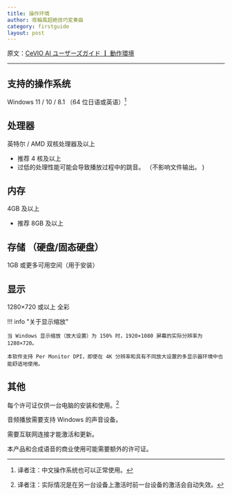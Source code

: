 ```yaml
---
title: 操作环境
author: 夜輪風超絶技巧変奏曲
category: firstguide
layout: post
---
```

原文：[CeVIO AI ユーザーズガイド ┃ 動作環境](https://cevio.jp/guide/cevio_ai/firstguide/system_requirements/)

---

## 支持的操作系统

Windows 11 / 10 / 8.1 （64 位日语或英语）[^1]

## 处理器

英特尔 / AMD 双核处理器及以上

* 推荐 4 核及以上
* 过低的处理性能可能会导致播放过程中的跳音。 （不影响文件输出。 )

## 内存

4GB 及以上

* 推荐 8GB 及以上

## 存储 （硬盘/固态硬盘）

1GB 或更多可用空间（用于安装）

## 显示

1280×720 或以上 全彩

!!! info "关于显示缩放"

    当 Windows 显示缩放（放大设置）为 150% 时，1920×1080 屏幕的实际分辨率为 1280×720。

    本软件支持 Per Monitor DPI，即使在 4K 分辨率和具有不同放大设置的多显示器环境中也能舒适地使用。

## 其他

每个许可证仅供一台电脑的安装和使用。[^2]

音频播放需要支持 Windows 的声音设备。

需要互联网连接才能激活和更新。

本产品和合成语音的商业使用可能需要额外的许可证。

[^1]: 译者注：中文操作系统也可以正常使用。
[^2]: 译者注：实际情况是在另一台设备上激活时前一台设备的激活会自动失效。